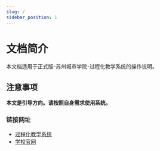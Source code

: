 ```yaml
---
slug: /
sidebar_position: 1
---
```


# 文档简介

本文档适用于正式版-苏州城市学院-过程化教学系统的操作说明。


## 注意事项

**本文是引导方向。请按照自身需求使用系统。**

### 链接网址

- [过程化教学系统](https://szcuprocessteaching.com/Login)
- [学校官网](https://www.szcu.edu.cn/)

